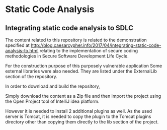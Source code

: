 # Static Code Analysis
## Integrating static code analysis to SDLC

The content related to this repository is related to the demonstration specified at http://blog.caesarcypher.info/2017/04/integrating-static-code-analysis-to.html relating to the implementation of secure coding methodologies in Secure Software Development Life Cycle.

For the construction purpose of this purposely vulnerable application Some external libraries were also needed. They are listed under the ExternalLib section of the repository.

In order to download and build the repository,

Simply download the content as a Zip file and then import the project using the Open Project tool of IntelliJ idea platform. 

However it is needed to install 2 additional plugins as well. As the used server is Tomcat, it is needed to copy the plugin to the Tomcat plugins directory other than copying them directly to the lib section of the project.

